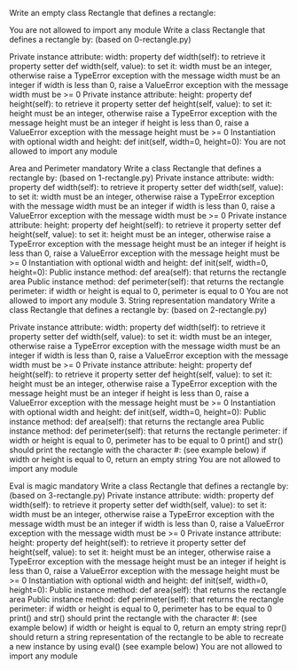 Write an empty class Rectangle that defines a rectangle:

You are not allowed to import any module Write a class Rectangle that defines a rectangle by: (based on 0-rectangle.py)

Private instance attribute: width: property def width(self): to retrieve it property setter def width(self, value): to set it: width must be an integer, otherwise raise a TypeError exception with the message width must be an integer if width is less than 0, raise a ValueError exception with the message width must be >= 0 Private instance attribute: height: property def height(self): to retrieve it property setter def height(self, value): to set it: height must be an integer, otherwise raise a TypeError exception with the message height must be an integer if height is less than 0, raise a ValueError exception with the message height must be >= 0 Instantiation with optional width and height: def init(self, width=0, height=0): You are not allowed to import any module

Area and Perimeter mandatory Write a class Rectangle that defines a rectangle by: (based on 1-rectangle.py)
Private instance attribute: width: property def width(self): to retrieve it property setter def width(self, value): to set it: width must be an integer, otherwise raise a TypeError exception with the message width must be an integer if width is less than 0, raise a ValueError exception with the message width must be >= 0 Private instance attribute: height: property def height(self): to retrieve it property setter def height(self, value): to set it: height must be an integer, otherwise raise a TypeError exception with the message height must be an integer if height is less than 0, raise a ValueError exception with the message height must be >= 0 Instantiation with optional width and height: def init(self, width=0, height=0): Public instance method: def area(self): that returns the rectangle area Public instance method: def perimeter(self): that returns the rectangle perimeter: if width or height is equal to 0, perimeter is equal to 0 You are not allowed to import any module 3. String representation mandatory Write a class Rectangle that defines a rectangle by: (based on 2-rectangle.py)

Private instance attribute: width: property def width(self): to retrieve it property setter def width(self, value): to set it: width must be an integer, otherwise raise a TypeError exception with the message width must be an integer if width is less than 0, raise a ValueError exception with the message width must be >= 0 Private instance attribute: height: property def height(self): to retrieve it property setter def height(self, value): to set it: height must be an integer, otherwise raise a TypeError exception with the message height must be an integer if height is less than 0, raise a ValueError exception with the message height must be >= 0 Instantiation with optional width and height: def init(self, width=0, height=0): Public instance method: def area(self): that returns the rectangle area Public instance method: def perimeter(self): that returns the rectangle perimeter: if width or height is equal to 0, perimeter has to be equal to 0 print() and str() should print the rectangle with the character #: (see example below) if width or height is equal to 0, return an empty string You are not allowed to import any module

Eval is magic mandatory Write a class Rectangle that defines a rectangle by: (based on 3-rectangle.py)
Private instance attribute: width: property def width(self): to retrieve it property setter def width(self, value): to set it: width must be an integer, otherwise raise a TypeError exception with the message width must be an integer if width is less than 0, raise a ValueError exception with the message width must be >= 0 Private instance attribute: height: property def height(self): to retrieve it property setter def height(self, value): to set it: height must be an integer, otherwise raise a TypeError exception with the message height must be an integer if height is less than 0, raise a ValueError exception with the message height must be >= 0 Instantiation with optional width and height: def init(self, width=0, height=0): Public instance method: def area(self): that returns the rectangle area Public instance method: def perimeter(self): that returns the rectangle perimeter: if width or height is equal to 0, perimeter has to be equal to 0 print() and str() should print the rectangle with the character #: (see example below) if width or height is equal to 0, return an empty string repr() should return a string representation of the rectangle to be able to recreate a new instance by using eval() (see example below) You are not allowed to import any module

